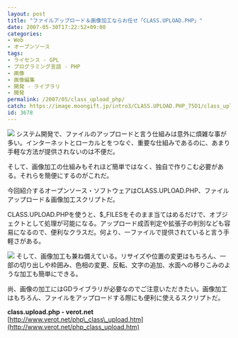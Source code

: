 ```yaml
---
layout: post
title: "ファイルアップロード＆画像加工ならお任せ「CLASS.UPLOAD.PHP」"
date: 2007-05-30T17:22:52+09:00
categories:
- Web
- オープンソース
tags: 
- ライセンス - GPL
- プログラミング言語 - PHP
- 画像
- 画像編集
- 開発 - ライブラリ
- 開発
permalink: /2007/05/class_upload_php/
catch: https://image.moongift.jp/intro3/CLASS.UPLOAD.PHP_75D1/class_upload_php2_thumb.png
id: 3678
---
```

[![](https://image.moongift.jp/intro3/CLASS.UPLOAD.PHP_75D1/class_upload_php4_thumb.png)](https://image.moongift.jp/intro3/CLASS.UPLOAD.PHP_75D1/class_upload_php42.png) システム開発で、ファイルのアップロードと言う仕組みは意外に煩雑な事が多い。インターネットとローカルとをつなぐ、重要な仕組みであるのに、あまり手軽な方法が提供されないのは不便だ。   
  
そして、画像加工の仕組みもそれほど簡単ではなく、独自で作りこむ必要がある。それらを簡便にするのがこれだ。   
  
今回紹介するオープンソース・ソフトウェアはCLASS.UPLOAD.PHP、ファイルアップロード＆画像加工スクリプトだ。   
  
<!--more-->  
  
CLASS.UPLOAD.PHPを使うと、$\_FILESをそのまま当てはめるだけで、オブジェクトとして処理が可能になる。アップロード成否判定や拡張子の判別なども容易になるので、便利なクラスだ。何より、一ファイルで提供されていると言う手軽さがある。   
  
[![](https://image.moongift.jp/intro3/CLASS.UPLOAD.PHP_75D1/class_upload_php2_thumb.png)](https://image.moongift.jp/intro3/CLASS.UPLOAD.PHP_75D1/class_upload_php22.png) そして、画像加工も兼ね備えている。リサイズや位置の変更はもちろん、一部の切り出しや枠囲み、色相の変更、反転、文字の追加、水面への移りこみのような加工も簡単にできる。   
  
尚、画像の加工にはGDライブラリが必要なのでご注意いただきたい。画像加工はもちろん、ファイルをアップロードする際にも便利に使えるスクリプトだ。   
  
**class.upload.php - verot.net**  
[http://www.verot.net/php\_class\_upload.htm](http://www.verot.net/php_class_upload.htm)
